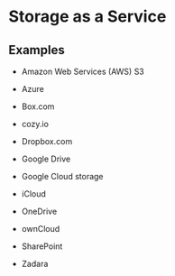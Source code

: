 
# Storage as a Service


## Examples 

- Amazon Web Services (AWS) S3

- Azure  

- Box.com 

- cozy.io 

- Dropbox.com 

- Google Drive 

- Google Cloud storage 

- iCloud 

- OneDrive

- ownCloud 

- SharePoint 

- Zadara 


